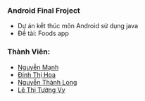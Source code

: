 ### Android Final Froject
- Dự án kết thúc môn Android sử dụng java
- Đề tài: Foods app

### Thành Viên: 
+ [Nguyễn Mạnh](https://github.com/manh74)
+ [Đinh Thị Hoa](https://github.com/DinhHoa23092000)
+ [Nguyễn Thành Long](https://github.com/nguyenthanhlong11)
+ [Lê Thị Tường Vy](https://github.com/lethituongvy)